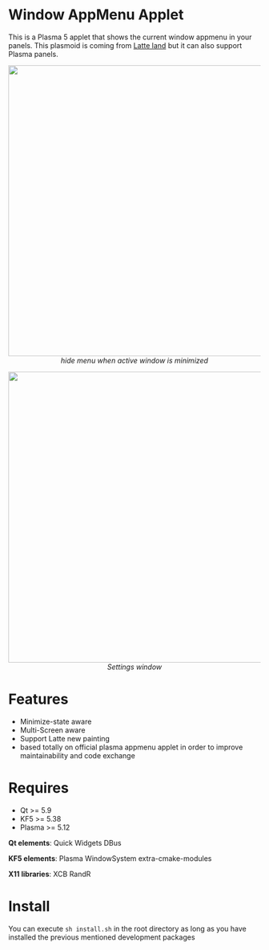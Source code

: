 # Window AppMenu Applet

This is a Plasma 5 applet that shows the current window appmenu in your panels. This plasmoid is coming from [Latte land](https://phabricator.kde.org/source/latte-dock/repository/master/) but it can also support Plasma panels.

<p align="center">
<img src="https://i.imgur.com/T0sLWav.gif" width="580"><br/>
<i>hide menu when active window is minimized</i>
</p>

<p align="center">
<img src="https://i.imgur.com/gBPQfEO.png" width="580"><br/>
<i>Settings window</i>
</p>

# Features

- Minimize-state aware
- Multi-Screen aware
- Support Latte new painting
- based totally on official plasma appmenu applet in order to improve maintainability and code exchange


# Requires

- Qt >= 5.9
- KF5 >= 5.38
- Plasma >= 5.12

**Qt elements**: Quick Widgets DBus

**KF5 elements**: Plasma WindowSystem extra-cmake-modules

**X11 libraries**: XCB RandR

# Install

You can execute `sh install.sh` in the root directory as long as you have installed the previous mentioned development packages

